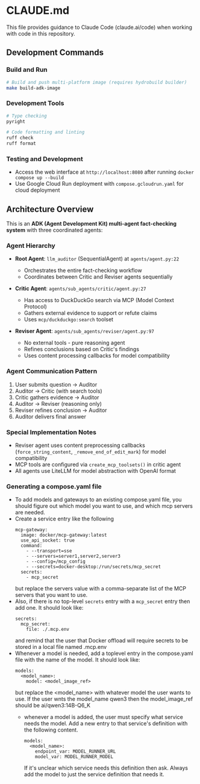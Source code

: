 # CLAUDE.md

This file provides guidance to Claude Code (claude.ai/code) when working with code in this repository.

## Development Commands

### Build and Run
```bash
# Build and push multi-platform image (requires hydrobuild builder)
make build-adk-image
```

### Development Tools
```bash
# Type checking
pyright

# Code formatting and linting
ruff check
ruff format
```

### Testing and Development
- Access the web interface at `http://localhost:8080` after running `docker compose up --build`
- Use Google Cloud Run deployment with `compose.gcloudrun.yaml` for cloud deployment

## Architecture Overview

This is an **ADK (Agent Development Kit) multi-agent fact-checking system** with three coordinated agents:

### Agent Hierarchy
- **Root Agent**: `llm_auditor` (SequentialAgent) at `agents/agent.py:22`
  - Orchestrates the entire fact-checking workflow
  - Coordinates between Critic and Reviser agents sequentially
  
- **Critic Agent**: `agents/sub_agents/critic/agent.py:27`
  - Has access to DuckDuckGo search via MCP (Model Context Protocol)
  - Gathers external evidence to support or refute claims
  - Uses `mcp/duckduckgo:search` toolset
  
- **Reviser Agent**: `agents/sub_agents/reviser/agent.py:97`
  - No external tools - pure reasoning agent
  - Refines conclusions based on Critic's findings
  - Uses content processing callbacks for model compatibility

### Agent Communication Pattern
1. User submits question → Auditor
2. Auditor → Critic (with search tools)
3. Critic gathers evidence → Auditor
4. Auditor → Reviser (reasoning only)
5. Reviser refines conclusion → Auditor
6. Auditor delivers final answer

### Special Implementation Notes
- Reviser agent uses content preprocessing callbacks (`force_string_content`, `_remove_end_of_edit_mark`) for model compatibility
- MCP tools are configured via `create_mcp_toolsets()` in critic agent
- All agents use LiteLLM for model abstraction with OpenAI format

### Generating a compose.yaml file

* To add models and gateways to an existing compose.yaml file, you should figure out which model you want to use, and which mcp servers are needed.
* Create a service entry like the following
    ```
    mcp-gateway:
      image: docker/mcp-gateway:latest
      use_api_socket: true
      command:
        - --transport=sse
        - --servers=server1,server2,server3
        - --config=/mcp_config
        - --secrets=docker-desktop:/run/secrets/mcp_secret
      secrets:
        - mcp_secret
    ```
    but replace the servers value with a comma-separate list of the MCP servers that you want to use.
* Also, if there is no top-level `secrets` entry with a `mcp_secret` entry then add one.  It should look like:
    ```
    secrets:
      mcp_secret:
        file: ./.mcp.env
    ```
  and remind that the user that Docker offload will require secrets to be stored in a local file named .mcp.env
* Whenever a model is needed, add a toplevel entry in the compose.yaml file with the name of the model.  It should look like:
    ```
    models:
      <model_name>:
        model: <model_image_ref>
    ```
    but replace the <model_name> with whatever model the user wants to use.
    If the user wnts the model_name qwen3 then the model_image_ref should be ai/qwen3:14B-Q6_K
  * whenever a model is added, the user must specify what service needs the model.
    Add a new entry to that service's definition with the following content.

    ```
    models:
      <model_name>:
        endpoint_var: MODEL_RUNNER_URL
        model_var: MODEL_RUNNER_MODEL
    ```
    If it's unclear which service needs this definition then ask. Always add the model to just the service definition that needs it.

